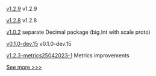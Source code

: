 
[v1.2.9](https://github.com/hyperledger/firefly-common/releases/tag/v1.2.9) v1.2.9

[v1.2.8](https://github.com/hyperledger/firefly-common/releases/tag/v1.2.8) v1.2.8

[v1.0.2](https://github.com/hyperledger-labs/cckit/releases/tag/v1.0.2) separate Decimal package (big.Int with scale proto)

[v0.1.0-dev.15](https://github.com/hyperledger/anoncreds-rs/releases/tag/v0.1.0-dev.15) v0.1.0-dev.15

[v1.2.3-metrics25042023-1](https://github.com/hyperledger/firefly-tokens-erc20-erc721/releases/tag/v1.2.3-metrics25042023-1) Metrics improvements


[See more >>>](https://start-here.hyperledger.org/releases)
